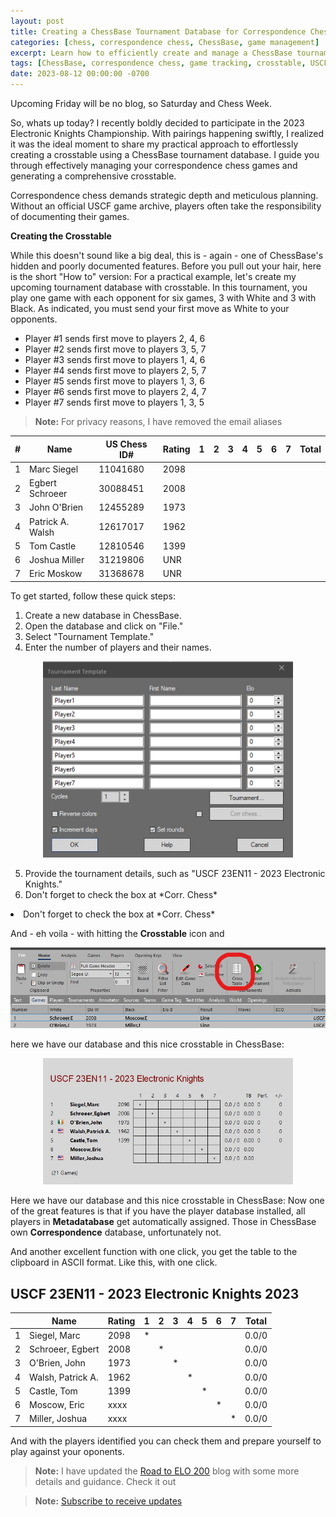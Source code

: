 ```yaml
---
layout: post
title: Creating a ChessBase Tournament Database for Correspondence Chess
categories: [chess, correspondence chess, ChessBase, game management]
excerpt: Learn how to efficiently create and manage a ChessBase tournament database for correspondence chess, track your games, and generate a comprehensive crosstable.
tags: [ChessBase, correspondence chess, game tracking, crosstable, USCF, tutorial]
date: 2023-08-12 00:00:00 -0700
---
```

Upcoming Friday will be no blog, so Saturday and Chess Week.

So, whats up today? I recently boldly decided to participate in the 2023 Electronic Knights Championship. With pairings happening swiftly, I realized it was the ideal moment to share my practical approach to effortlessly creating a crosstable using a ChessBase tournament database. I guide you through effectively managing your correspondence chess games and generating a comprehensive crosstable.

Correspondence chess demands strategic depth and meticulous planning. Without an official USCF game archive, players often take the responsibility of documenting their games.

**Creating the Crosstable**

While this doesn't sound like a big deal, this is - again - one of ChessBase's hidden and poorly documented features.
Before you pull out your hair, here is the short "How to" version: For a practical example, let's create my upcoming tournament database with crosstable.
In this tournament, you play one game with each opponent for six games, 3 with White and 3 with Black. As indicated, you must send your first move as White to your opponents.

- Player #1 sends first move to players 2, 4, 6
- Player #2 sends first move to players 3, 5, 7
- Player #3 sends first move to players 1, 4, 6
- Player #4 sends first move to players 2, 5, 7
- Player #5 sends first move to players 1, 3, 6
- Player #6 sends first move to players 2, 4, 7
- Player #7 sends first move to players 1, 3, 5

> **Note:** For privacy reasons, I have removed the email aliases

| # | Name              | US Chess ID# | Rating | 1 | 2 | 3 | 4 | 5 | 6 | 7 | Total |
|---|-------------------|--------------|--------|---|---|---|---|---|---|---|-------|
| 1 | Marc Siegel       | 11041680     | 2098   |   |   |   |   |   |   |   |       |
| 2 | Egbert Schroeer   | 30088451     | 2008   |   |   |   |   |   |   |   |       |
| 3 | John O'Brien      | 12455289     | 1973   |   |   |   |   |   |   |   |       |
| 4 | Patrick A. Walsh  | 12617017     | 1962   |   |   |   |   |   |   |   |       |
| 5 | Tom Castle        | 12810546     | 1399   |   |   |   |   |   |   |   |       |
| 6 | Joshua Miller     | 31219806     | UNR    |   |   |   |   |   |   |   |       |
| 7 | Eric Moskow       | 31368678     | UNR    |   |   |   |   |   |   |   |       |


To get started, follow these quick steps:

1. Create a new database in ChessBase.
2. Open the database and click on "File."
3. Select "Tournament Template."
4. Enter the number of players and their names.

<p align="center">
<img src="../jpg/Screenshot 2023-08-11 173513-1.jpg" alt="Crosstable" width="400">
</p>

<ol start="5">
<li>Provide the tournament details, such as "USCF 23EN11 - 2023 Electronic Knights."</li>

<li>Don't forget to check the box at *Corr. Chess*</li>
</ol>
<li>Don't forget to check the box at *Corr. Chess*</li>
</ol>

And - eh voila - with hitting the **Crosstable** icon and

![Crosstable](<../jpg/Screenshot 2023-08-11 203010.jpg>)

here we have our database and this nice crosstable in ChessBase:

<p align="center">
<img src="../jpg/Screenshot 2023-08-11 202542.jpg" alt="Crosstable" width="400">
</p>

Here we have our database and this nice crosstable in ChessBase:
Now one of the great features is that if you have the player database installed, all players in **Metadatabase** get automatically assigned. Those in ChessBase own **Correspondence** database, unfortunately not.

And another excellent function with one click, you get the table to the clipboard in ASCII format. Like this, with one click.

## USCF 23EN11 - 2023 Electronic Knights 2023

|   | Name              | Rating | 1 | 2 | 3 | 4 | 5 | 6 | 7 | Total |
|---|-------------------|--------|---|---|---|---|---|---|---|-------|
| 1 | Siegel, Marc      | 2098   | * |   |   |   |   |   |   | 0.0/0 |
| 2 | Schroeer, Egbert  | 2008   |   | * |   |   |   |   |   | 0.0/0 |
| 3 | O'Brien, John     | 1973   |   |   | * |   |   |   |   | 0.0/0 |
| 4 | Walsh, Patrick A. | 1962   |   |   |   | * |   |   |   | 0.0/0 |
| 5 | Castle, Tom       | 1399   |   |   |   |   | * |   |   | 0.0/0 |
| 6 | Moscow, Eric      | xxxx   |   |   |   |   |   | * |   | 0.0/0 |
| 7 | Miller, Joshua    | xxxx   |   |   |   |   |   |   | * | 0.0/0 |

And with the players identified you can check them and prepare yourself to play against your oponents.
> **Note:** I have updated the [Road to ELO 200](https://egbert-azure.github.io/the-road-to-elo-2000/) blog with some more details and guidance. Check it out

> **Note:** [Subscribe to receive updates](https://follow.it/senior-chess-improver?leanpub)



